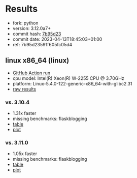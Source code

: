 # Results

- fork: python
- version: 3.12.0a7+
- commit hash: [7b95d23](https://github.com/python/cpython/commit/7b95d23)
- commit date: 2023-04-13T18:45:03+01:00
- ref: 7b95d23591f605fc05d4

## linux x86_64 (linux)

- [GitHub Action run](https://github.com/faster-cpython/benchmarking/actions/runs/4882963037)
- cpu model: Intel(R) Xeon(R) W-2255 CPU @ 3.70GHz
- platform: Linux-5.4.0-122-generic-x86_64-with-glibc2.31
- [raw results](bm-20230413-linux-x86_64-python-7b95d23591f605fc05d4-3.12.0a7%2B-7b95d23.json)

### vs. 3.10.4

- 1.31x faster
- missing benchmarks: flaskblogging
- [table](bm-20230413-linux-x86_64-python-7b95d23591f605fc05d4-3.12.0a7%2B-7b95d23-vs-3.10.4.md)
- [plot](bm-20230413-linux-x86_64-python-7b95d23591f605fc05d4-3.12.0a7%2B-7b95d23-vs-3.10.4.png)

### vs. 3.11.0

- 1.05x faster
- missing benchmarks: flaskblogging
- [table](bm-20230413-linux-x86_64-python-7b95d23591f605fc05d4-3.12.0a7%2B-7b95d23-vs-3.11.0.md)
- [plot](bm-20230413-linux-x86_64-python-7b95d23591f605fc05d4-3.12.0a7%2B-7b95d23-vs-3.11.0.png)

